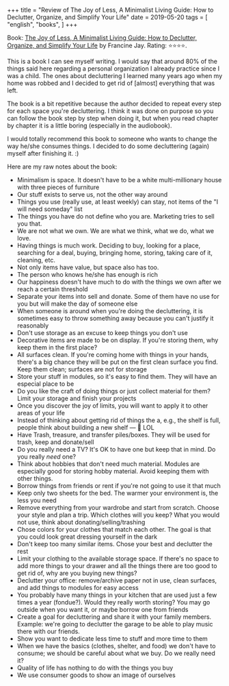 +++
title = "Review of The Joy of Less, A Minimalist Living Guide: How to Declutter, Organize, and Simplify Your Life"
date = 2019-05-20
tags = [
    "english",
    "books",
]
+++

Book: [The Joy of Less, A Minimalist Living Guide: How to Declutter, Organize, and Simplify Your Life](https://www.goodreads.com/book/show/8576972) by Francine Jay. Rating: ⭐️⭐️⭐️⭐️.

This is a book I can see myself writing. I would say that around 80% of the things said here regarding a personal organization I already practice since I was a child. The ones about decluttering I learned many years ago when my home was robbed and I decided to get rid of [almost] everything that was left.

The book is a bit repetitive because the author decided to repeat every step for each space you're decluttering. I think it was done on purpose so you can follow the book step by step when doing it, but when you read chapter by chapter it is a little boring (especially in the audiobook).

I would totally recommend this book to someone who wants to change the way he/she consumes things. I decided to do some decluttering (again) myself after finishing it. :)

Here are my raw notes about the book:

- Minimalism is space. It doesn't have to be a white multi-millionary house with three pieces of furniture
- Our stuff exists to serve us, not the other way around
- Things you use (really use, at least weekly) can stay, not items of the "I will need someday" list
- The things you have do not define who you are. Marketing tries to sell you that.
- We are not what we own. We are what we think, what we do, what we love.
- Having things is much work. Deciding to buy, looking for a place, searching for a deal, buying, bringing home, storing, taking care of it, cleaning, etc.
- Not only items have value, but space also has too.
- The person who knows he/she has enough is rich
- Our happiness doesn't have much to do with the things we own after we reach a certain threshold
- Separate your items into sell and donate. Some of them have no use for you but will make the day of someone else
- When someone is around when you're doing the decluttering, it is sometimes easy to throw something away because you can't justify it reasonably
- Don't use storage as an excuse to keep things you don't use
- Decorative items are made to be on display. If you're storing them, why keep them in the first place?
- All surfaces clean. If you're coming home with things in your hands, there's a big chance they will be put on the first clean surface you find. Keep them clean; surfaces are not for storage
- Store your stuff in modules, so it's easy to find them. They will have an especial place to be
- Do you like the craft of doing things or just collect material for them? Limit your storage and finish your projects
- Once you discover the joy of limits, you will want to apply it to other areas of your life
- Instead of thinking about getting rid of things the a, e.g., the shelf is full, people think about building a new shelf — 💭 LOL
- Have Trash, treasure, and transfer piles/boxes. They will be used for trash, keep and donate/sell
- Do you really need a TV? It's OK to have one but keep that in mind. Do you really *need* one?
- Think about hobbies that don't need much material. Modules are especially good for storing hobby material. Avoid keeping them with other things.
- Borrow things from friends or rent if you're not going to use it that much
- Keep only two sheets for the bed. The warmer your environment is, the less you need
- Remove everything from your wardrobe and start from scratch. Choose your style and plan a trip. Which clothes will you keep? What you would not use, think about donating/selling/trashing
- Chose colors for your clothes that match each other. The goal is that you could look great dressing yourself in the dark
- Don't keep too many similar items. Chose your best and declutter the rest
- Limit your clothing to the available storage space. If there's no space to add more things to your drawer and all the things there are too good to get rid of, why are you buying new things?
- Declutter your office: remove/archive paper not in use, clean surfaces, and add things to modules for easy access
- You probably have many things in your kitchen that are used just a few times a year (fondue?). Would they really worth storing? You may go outside when you want it, or maybe borrow one from friends
- Create a goal for decluttering and share it with your family members. Example: we're going to declutter the garage to be able to play music there with our friends.
- Show you want to dedicate less time to stuff and more time to them
- When we have the basics (clothes, shelter, and food) we don't have to consume; we should be careful about what we buy. Do we really need it?
- Quality of life has nothing to do with the things you buy
- We use consumer goods to show an image of ourselves
